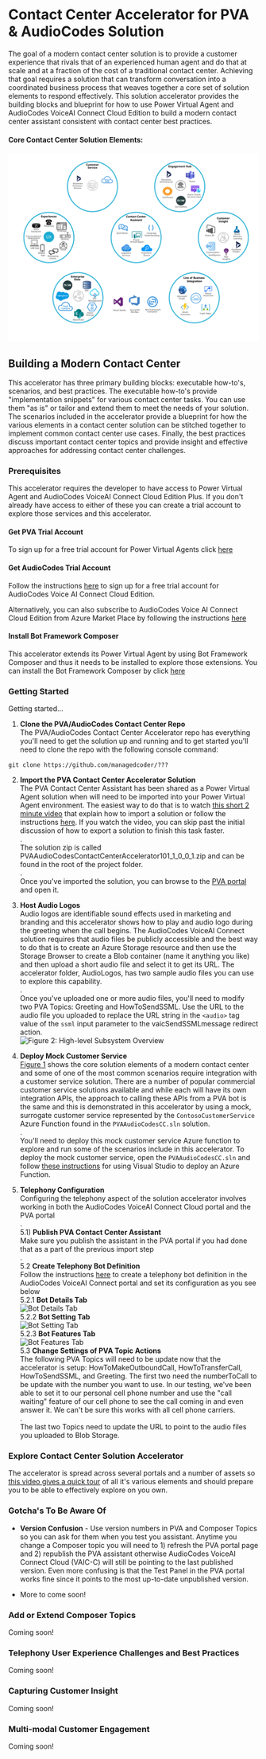 # Contact Center Accelerator for PVA & AudioCodes Solution

The goal of a modern contact center solution is to provide a customer experience that rivals that of
an experienced human agent and do that at scale and at a fraction of the cost of a traditional
contact center.  Achieving that goal requires a solution that can transform conversation into a
coordinated business process that weaves together a core set of solution elements to respond
effectively. This solution accelerator provides the building blocks and blueprint for how to use Power
Virtual Agent and AudioCodes VoiceAI Connect Cloud Edition to build a modern contact center assistant
consistent with contact center best practices.

#### <a name="HighLevelSubsystemOverview"></a>Core Contact Center Solution Elements:
![Figure 1: High-level Subsystem Overview](/doc/ContactCenterCoreElements.png)

## Building a Modern Contact Center

This accelerator has three primary building blocks: executable how-to's, scenarios, and best practices.
The executable how-to's provide "implementation snippets" for various contact center tasks.  You can
use them "as is" or tailor and extend them to meet the needs of your solution.  The scenarios included
in the accelerator provide a blueprint for how the various elements in a contact center solution can be
stitched together to implement common contact center use cases. Finally, the best practices discuss
important contact center topics and provide insight and effective approaches for addressing contact
center challenges.

### <a name="Prerequisites"></a>Prerequisites

This accelerator requires the developer to have access to Power Virtual Agent and AudioCodes VoiceAI
Connect Cloud Edition Plus.  If you don't already have access to either of these you can create a
trial account to explore those services and this accelerator. 

#### Get PVA Trial Account

To sign up for a free trial account for Power Virtual Agents click [here](https://go.microsoft.com/fwlink/?LinkId=2107702&clcid=0x409&cmpid=pva-home-hero-sta-buildchatbots)

#### Get AudioCodes Trial Account

Follow the instructions [here](https://techdocs.audiocodes.com/voice-ai-connect/#VAIG_Cloud/signing_up_to_cloud.htm?TocPath=VoiceAI%2520Connect%2520Cloud%257C_____2)
to sign up for a free trial account for AudioCodes Voice AI Connect Cloud Edition.

Alternatively, you can also subscribe to AudioCodes Voice AI Connect Cloud Edition from Azure Market
Place by following the instructions [here](https://techdocs.audiocodes.com/voice-ai-connect/#VAIG_Combined/Accessing%20VoiceAi%20Connect%20Cloud%20from%20Azure.htm?TocPath=VoiceAI%2520Connect%2520Cloud%257C_____1)

#### Install Bot Framework Composer

This accelerator extends its Power Virtual Agent by using Bot Framework Composer and thus it needs to
be installed to explore those extensions.  You can install the Bot Framework Composer by click
[here](https://docs.microsoft.com/en-us/composer/install-composer?tabs=windows)

### <a name="GettingStarted"></a>Getting Started

Getting started...

1) **Clone the PVA/AudioCodes Contact Center Repo**  
The PVA/AudioCodes Contact Center Accelerator repo has everything you'll need to get the solution
up and running and to get started you'll need to clone the repo with the following console command:  
```
git clone https://github.com/managedcoder/???
```

2) **Import the PVA Contact Center Accelerator Solution**  
The PVA Contact Center Assistant has been shared as a Power Virtual Agent solution when will need
to be imported into your Power Virtual Agent environment. The easiest way to do that is to watch
[this short 2 minute video](https://www.microsoft.com/en-us/videoplayer/embed/RE4CsHl?postJsllMsg=true)
that explain how to import a solution or follow the instructions [here](https://docs.microsoft.com/en-us/power-virtual-agents/authoring-export-import-bots#import-the-solution-with-your-bot).
If you watch the video, you can skip past the initial discussion of how to export a solution to
finish this task faster.  
.  
The solution zip is called PVAAudioCodesContactCenterAccelerator101_1_0_0_1.zip and can be found in
the root of the project folder.  
.  
Once you've imported the solution, you can browse to the [PVA portal](https://web.powerva.microsoft.com)
and open it. 

3) **Host Audio Logos**  
Audio logos are identifiable sound effects used in marketing and branding and this accelerator shows
how to play and audio logo during the greeting when the call begins.  The AudioCodes VoiceAI Connect
solution requires that audio files be publicly accessible and the best way to do that is to create an
Azure Storage resource and then use the Storage Browser to create a Blob container (name it anything
you like) and then upload a short audio file and select it to get its URL. The accelerator folder,
AudioLogos, has two sample audio files you can use to explore this capability.  
.  
Once you've uploaded one or more audio files, you'll need to modify two PVA Topics: Greeting
and HowToSendSSML.  Use the URL to the audio file you uploaded to replace the URL string in the
```<audio>``` tag value of the ```ssml``` input parameter to the vaicSendSSMLmessage redirect
action.  
![Figure 2: High-level Subsystem Overview](/doc/vaicSendSSMLmessage.png)

4) **Deploy Mock Customer Service**  
[Figure 1](#HighLevelSubsystemOverview) shows the core solution elements of a modern contact center
and some of one of the most common scenarios require integration with a customer service solution.
There are a number of popular commercial customer service solutions available and while each will
have its own integration APIs, the approach to calling these APIs from a PVA bot is the same and
this is demonstrated in this accelerator by using a mock, surrogate customer service represented by
the ```ContosoCustomerService``` Azure Function found in the ```PVAAudioCodesCC.sln``` solution.  
.  
You'll need to deploy this mock customer service Azure function to explore and run some of the
scenarios include in this accelerator.  To deploy the mock customer service, open the
```PVAAudioCodesCC.sln``` and follow
[these instructions](https://docs.microsoft.com/en-us/azure/azure-functions/functions-create-your-first-function-visual-studio#publish-the-project-to-azure)
for using Visual Studio to deploy an Azure Function.

5) **Telephony Configuration**  
Configuring the telephony aspect of the solution accelerator involves working in both the AudioCodes
VoiceAI Connect Cloud portal and the PVA portal  
.  
5.1) **Publish PVA Contact Center Assistant**  
Make sure you publish the assistant in the PVA portal if you had done that as a part of the previous 
import step  
.  
5.2 **Create Telephony Bot Definition**  
Follow the instructions [here](https://techdocs.audiocodes.com/voice-ai-connect/#VAIG_Cloud/ms_power_va.htm?TocPath=VoiceAI%2520Connect%2520Cloud%257CCreating%2520your%2520bot%2520using%2520Bot%2520Integration%2520wizard%257C_____1)
to create a telephony bot definition in the AudioCodes VoiceAI Connect portal and set its configuration
as you see below  
5.2.1 **Bot Details Tab**  
![Bot Details Tab](/doc/vaicBotDetailsTab.png)  
5.2.2 **Bot Setting Tab**  
![Bot Setting Tab](/doc/vaicBotSettingsTab.png)  
5.2.3 **Bot Features Tab**  
![Bot Features Tab](/doc/vaicFeaturesTab.png)  
5.3 **Change Settings of PVA Topic Actions**  
The following PVA Topics will need to be update now that the accelerator is setup: HowToMakeOutboundCall,
HowToTransferCall, HowToSendSSML, and Greeting.  The first two need the numberToCall to be update with
the number you want to use.  In our testing, we've been able to set it to our personal cell phone number
and use the "call waiting" feature of our cell phone to see the call coming in and even answer it.  We
can't be sure this works with all cell phone carriers.  
.  
The last two Topics need to update the URL to point to the audio files you uploaded to Blob Storage.

### <a name="ExploreContactCenterSolutionAccelerator"></a>Explore Contact Center Solution Accelerator
The accelerator is spread across several portals and a number of assets so [this video gives a quick
tour](http://aka.ms/pva-vaicc-tour) of all it's various elements and should prepare you to be able to
effectively explore on you own.

### <a name=""></a>Gotcha's To Be Aware Of
- **Version Confusion** - Use version numbers in PVA and Composer Topics so you can ask for them when you
test you assistant.  Anytime you change a Composer topic you will need to 1) refresh the PVA portal page
and 2) republish the PVA assistant otherwise AudioCodes VoiceAI Connect Cloud (VAIC-C) will still be
pointing to the last published version.  Even more confusing is that the Test Panel in the PVA portal
works fine since it points to the most up-to-date unpublished version.

- More to come soon!

### <a name="AddOrExtendComposerTopics"></a>Add or Extend Composer Topics  
Coming soon!

### <a name="TelephonyUserExperienceChallengesAndBestPractices"></a>Telephony User Experience Challenges and Best Practices  
Coming soon!

### <a name="CapturingCustomerInsight"></a>Capturing Customer Insight  
Coming soon!

### <a name="MultiModalCustomerEngagement"></a>Multi-modal Customer Engagement  
Coming soon!
